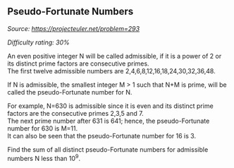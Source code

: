 Pseudo-Fortunate Numbers
------------------------

*Source: https://projecteuler.net/problem=293*


*Difficulty rating: 30%*

An even positive integer N will be called admissible, if it is a power
of 2 or its distinct prime factors are consecutive primes.\
 The first twelve admissible numbers are
2,4,6,8,12,16,18,24,30,32,36,48.

If N is admissible, the smallest integer M \> 1 such that N+M is prime,
will be called the pseudo-Fortunate number for N.

For example, N=630 is admissible since it is even and its distinct prime
factors are the consecutive primes 2,3,5 and 7.\
 The next prime number after 631 is 641; hence, the pseudo-Fortunate
number for 630 is M=11.\
 It can also be seen that the pseudo-Fortunate number for 16 is 3.

Find the sum of all distinct pseudo-Fortunate numbers for admissible
numbers N less than 10<sup>9</sup>.
